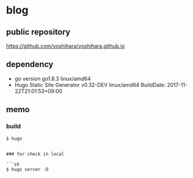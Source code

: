 # blog

## public repository

https://github.com/yoshihara/yoshihara.github.io

## dependency

- go version go1.8.3 linux/amd64
- Hugo Static Site Generator v0.32-DEV linux/amd64 BuildDate: 2017-11-22T21:01:53+09:00

## memo

### build

```sh
$ hugo
```

```

### for check in local

```sh
$ hugo server -D
```
